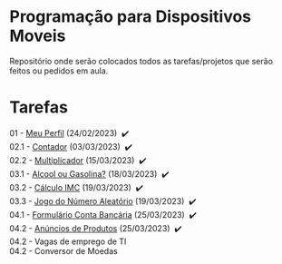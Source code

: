 # Programação para Dispositivos Moveis
Repositório onde serão colocados todos as tarefas/projetos que serão feitos ou pedidos em aula.
<h1>Tarefas</h1>
01 - <a href="https://github.com/EricKida/ProgDispMobiles/tree/main/Aula01%20-%20Meu%20Perfil">Meu Perfil</a> (24/02/2023)&nbsp&nbsp✔️
<br>
02.1 - <a href="https://github.com/EricKida/ProgDispMobiles/tree/main/Aula02.1%20-%20Contador">Contador</a> (03/03/2023)&nbsp&nbsp✔️
<br>
02.2 - <a href="https://github.com/EricKida/ProgDispMobiles/tree/main/Aula02.2%20-%20Multiplicador">Multiplicador</a> (15/03/2023)&nbsp&nbsp✔️
<br>
03.1 - <a href="https://github.com/EricKida/ProgDispMobiles/tree/main/Aula03.1%20-%20Álcool%20ou%20Gasolina">Alcool ou Gasolina?</a> (18/03/2023)&nbsp&nbsp✔️
<br>
03.2 - <a href="https://github.com/EricKida/ProgDispMobiles/tree/main/Aula03.2%20-%20Cálculo%20IMC">Cálculo IMC</a> (19/03/2023)&nbsp&nbsp✔️
<br>
03.3 - <a href="https://github.com/EricKida/ProgDispMobiles/tree/main/Aula03.3%20-%20Jogo%20do%20Número%20Aleatório">Jogo do Número Aleatório</a> (19/03/2023)&nbsp&nbsp✔️
<br>
04.1 - <a href="https://github.com/EricKida/ProgDispMobiles/tree/main/Aula04.1%20-%20Formulario%20Conta%20Bancaria">Formulário Conta Bancária</a> (25/03/2023)&nbsp&nbsp✔️
<br>
04.2 - <a href="https://github.com/EricKida/ProgDispMobiles/tree/main/Aula04.2%20-%20Anúncios%20de%20produtos">Anúncios de Produtos</a> (25/03/2023)&nbsp&nbsp✔️
</a>
<br>
04.2 - Vagas de emprego de TI
</a>
<br>
04.2 - Conversor de Moedas
</a>
